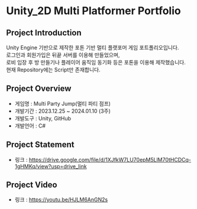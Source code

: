 # Unity_2D Multi Platformer Portfolio
## Project Introduction
Unity Engine 기반으로 제작한 포톤 기반 멀티 플랫포머 게임 포트폴리오입니다.
<br/>로그인과 회원가입은 뒤끝 서버를 이용해 만들었으며, 
<br/>로비 입장 후 방 만들기나 플레이어 움직임 동기화 등은 포톤을 이용해 제작했습니다.
<br/>현재 Repository에는 Script만 존재합니다.

## Project Overview
- 게임명 : Multi Party Jump(멀티 파티 점프)
- 개발기간 : 2023.12.25 ~ 2024.01.10 (3주)
- 개발도구 : Unity, GitHub
- 개발언어 : C#

## Project Statement
- 링크 : https://drive.google.com/file/d/1XJfkW7LU70epM5LlM70tHCDCq-1gHMKq/view?usp=drive_link

## Project Video
- 링크 : https://youtu.be/HJLM6AnGN2s
